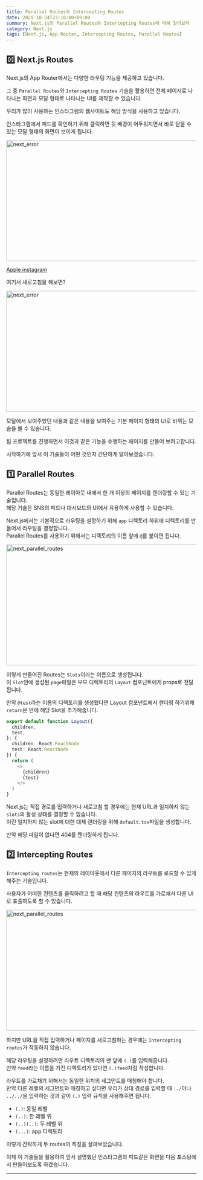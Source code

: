```yaml
---
title: Parallel Routes와 Intercepting Routes
date: 2025-10-24T23:18:00+09:00
summary: Next.js의 Parallel Routes와 Intercepting Routes에 대해 알아보자
category: Next.js
tags: [Next.js, App Router, Intercepting Routes, Parallel Routes]
---
```


## 0️⃣ Next.js Routes

Next.js의 App Router에서는 다양한 라우팅 기능을 제공하고 있습니다.

그 중 `Parallel Routes`와 `Intercepting Routes` 기술을 활용하면
전체 페이지로 나타나는 화면과 모달 형태로 나타나는 UI를 제작할 수 있습니다.

우리가 많이 사용하는 인스타그램의 웹사이트도 해당 방식을 사용하고 있습니다.

인스타그램에서 피드를 확인하기 위해 클릭하면 뒷 배경이 어두워지면서 바로 닫을 수 있는 모달 형태의 화면이 보이게 됩니다.

<img width="744" height="320" alt="next_error" src="/images/apple_instagram_modal.png" />

[Apple instagram](https://www.instagram.com/apple/)

여기서 새로고침을 해보면?

<img width="744" height="320" alt="next_error" src="/images/apple_instagram_page.png" />
<br />

모달에서 보여주었던 내용과 같은 내용을 보여주는 기본 페이지 형태의 UI로 바뀌는 모습을 볼 수 있습니다.

팀 프로젝트를 진행하면서 이것과 같은 기능을 수행하는 페이지를 만들어 보려고합니다.

시작하기에 앞서 이 기술들이 어떤 것인지 간단하게 알아보겠습니다.

## 1️⃣ Parallel Routes

Parallel Routes는 동일한 레이아웃 내에서 한 개 이상의 페이지를 렌더링할 수 있는 기술입니다.  
해당 기술은 SNS의 피드나 대시보드의 UI에서 유용하게 사용할 수 있습니다.

Next.js에서는 기본적으로 라우팅을 설정하기 위해 `app` 디렉토리 하위에 디렉토리를 만들어서 라우팅을 결정합니다.  
Parallel Routes를 사용하기 위해서는 디렉토리의 이름 앞에 `@`를 붙이면 됩니다.

<img width="744" height="320" alt="next_parallel_routes" src="https://h8dxkfmaphn8o0p3.public.blob.vercel-storage.com/docs/light/parallel-routes-file-system.png" />

이렇게 만들어진 Routes는 `Slots`이라는 이름으로 생성됩니다.  
이 `Slot`안에 생성된 `page`파일은 부모 디렉토리의 `Layout` 컴포넌트에게 props로 전달됩니다.

만약 `@test`라는 이름의 디렉토리를 생성했다면 Layout 컴포넌트에서 렌더링 하기위해 `return`문 안에 해당 Slot을 추가해줍니다.

```typescript
export default function Layout({
  children,
  test,
}: {
  children: React.ReactNode
  test: React.ReactNode
}) {
  return (
    <>
      {children}
      {test}
    </>
  )
}
```

Next.js는 직접 경로를 입력하거나 새로고침 할 경우에는 현재 URL과 일치하지 않는 `slots`의 활성 상태를 결정할 수 없습니다.  
이런 일치하지 않는 slot에 대한 대체 렌더링을 위해 `default.tsx`파일을 생성합니다.

만약 해당 파일이 없다면 404를 렌더링하게 됩니다.
<br />

## 2️⃣ Intercepting Routes

`Intercepting routes`는 현재의 레이아웃에서 다른 페이지의 라우트를 로드할 수 있게 해주는 기술입니다.

사용자가 어떠한 컨텐츠를 클릭하려고 할 때 해당 컨텐츠의 라우트를 가로채서 다른 UI로 표출하도록 할 수 있습니다.

<img width="744" height="320" alt="next_parallel_routes" src="https://h8dxkfmaphn8o0p3.public.blob.vercel-storage.com/docs/light/intercepting-routes-soft-navigate.png" />

하지만 URL을 직접 입력하거나 페이지를 새로고침하는 경우에는 `Intercepting routes`가 작동하지 않습니다.

해당 라우팅을 설정하려면 라우트 디렉토리의 맨 앞에 `(.)`를 입력해줍니다.  
만약 `feed`라는 이름을 가진 디렉토리가 있다면 `(.)feed`처럼 작성합니다.

라우트를 가로채기 위해서는 동일한 위치의 세그먼트를 매칭해야 합니다.  
만약 다른 레벨의 세그먼트와 매칭하고 싶다면 우리가 상대 경로를 입력할 때 `../`이나 `../../`을 입력하는 것과 같이
`(.)` 입력 규칙을 사용해주면 됩니다.

- `(.)`: 동일 레벨
- `(..)`: 한 레벨 위
- `(..)(..)`: 두 레벨 위
- `(...)`: app 디렉토리

이렇게 간략하게 두 routes의 특징을 살펴보았습니다.

이제 이 기술들을 활용하여 앞서 설명했던 인스타그램의 피드같은 화면을 다음 포스팅에서 만들어보도록 하겠습니다.

---
